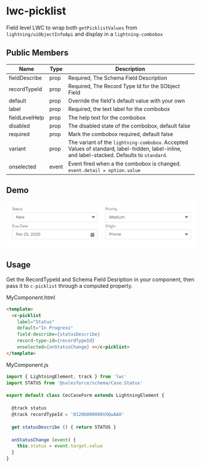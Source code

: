 # lwc-picklist

Field level LWC to wrap both `getPicklistValues` from `lightning/uiObjectInfoApi` and display in a `lightning-combobox`

## Public Members

| Name | Type | Description |
|---|---|---|
| fieldDescribe | prop | Required, The Schema Field Description |
| recordTypeId | prop | Required, The Record Type Id for the SObject Field |
| default | prop | Override the field's default value with your own |
| label | prop | Required, the text label for the combobox |
| fieldLevelHelp | prop | The help text for the combobox |
| disabled | prop | The disabled state of the combobox, default false |
| required | prop | Mark the combobox required, default false |
| variant | prop | The variant of the `lightning-combobox`. Accepted Values of standard, label-hidden, label-inline, and label-stacked. Defaults to `standard`. |
| onselected | event | Event fired when a the combobox is changed. `event.detail = option.value` |

## Demo

![demo](./demo.gif)

## Usage

Get the RecordTypeId and Schema Field Desription in your component, then pass it to `c-picklist` through a computed property.

MyComponent.html
```html
<template>
  <c-picklist
    label="Status"
    default="In Progress"
    field-describe={statusDescribe}
    record-type-id={recordTypeId}
    onselected={onStatusChange} ></c-picklist>
</template>
```

MyComponent.js
```javascript
import { LightningElement, track } from 'lwc'
import STATUS from '@salesforce/schema/Case.Status'

export default class CecCaseForm extends LightningElement {

  @track status
  @track recordTypeId = '0120b000000VXQwAAO'

  get statusDescribe () { return STATUS }

  onStatusChange (event) {
    this.status = event.target.value
  }
}
```